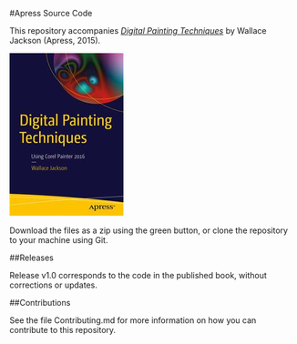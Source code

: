 #Apress Source Code

This repository accompanies [*Digital Painting Techniques*](http://www.apress.com/9781484217351) by Wallace Jackson (Apress, 2015).

![Cover image](9781484217351.jpg)

Download the files as a zip using the green button, or clone the repository to your machine using Git.

##Releases

Release v1.0 corresponds to the code in the published book, without corrections or updates.

##Contributions

See the file Contributing.md for more information on how you can contribute to this repository.
